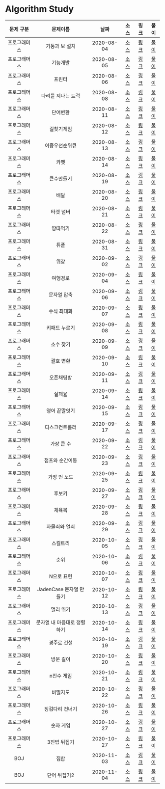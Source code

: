 # Algorithm Study

|  문제 구분   |          문제이름           |    날짜    |                                                                    소스                                                                     |                               링크                               |               풀이               |
| :----------: | :-------------------------: | :--------: | :-----------------------------------------------------------------------------------------------------------------------------------------: | :--------------------------------------------------------------: | :------------------------------: |
| 프로그래머스 |       기둥과 보 설치        | 2020-08-04 | [소스](https://github.com/Juhyeoklee/Algorithm/blob/master/2020%20KAKAO%20BLIND%20RECRUITMENT/기둥과%20보%20설치.playground/Contents.swift) | [링크](https://programmers.co.kr/learn/courses/30/lessons/60061) | [풀이](./solutions/PG_60061.md)  |
| 프로그래머스 |          기능개발           | 2020-08-05 |                                  [소스](../../Programmers/Stack,Queue/기능개발.playground/Contents.swift)                                   | [링크](https://programmers.co.kr/learn/courses/30/lessons/42586) | [풀이](./solutions/PG_42586.md)  |
| 프로그래머스 |           프린터            | 2020-08-06 |                                   [소스](../../Programmers/Stack,Queue/프린터.playground/Contents.swift)                                    | [링크](https://programmers.co.kr/learn/courses/30/lessons/42587) | [풀이](./solutions/PG_42587.md)  |
| 프로그래머스 |     다리를 지나는 트럭      | 2020-08-08 |                              [소스](../../Programmers/Stack,Queue/다리를지나는트럭.playground/Contents.swift)                               | [링크](https://programmers.co.kr/learn/courses/30/lessons/42583) | [풀이](./solutions/PG_42583.md)  |
| 프로그래머스 |          단어변환           | 2020-08-11 |                                    [소스](../../Programmers/DFS:BFS/단어변환.playground/Contents.swift)                                     | [링크](https://programmers.co.kr/learn/courses/30/lessons/43163) | [풀이](./solutions/PG_43163.md)  |
| 프로그래머스 |         길찾기게임          | 2020-08-12 |                               [소스](../../2019-KAKAO-BLIND-RECRUITMENT/길찾기게임.playground/Contents.swift)                               | [링크](https://programmers.co.kr/learn/courses/30/lessons/42892) | [풀이](./solutions/PG_42892.md)  |
| 프로그래머스 |       이중우선순위큐        | 2020-08-13 |                                   [소스](../../Programmers/Heap/이중우선순위큐.playground/Contents.swift)                                   | [링크](https://programmers.co.kr/learn/courses/30/lessons/42628) | [풀이](./solutions/PG_42628.md)  |
| 프로그래머스 |            카펫             | 2020-08-14 |                                    [소스](../../Programmers/Brute-Force/카펫.playground/Contents.swift)                                     | [링크](https://programmers.co.kr/learn/courses/30/lessons/42842) | [풀이](./solutions/PG_42842.md)  |
| 프로그래머스 |         큰수만들기          | 2020-08-19 |                                    [소스](../../Programmers/Greedy/큰수만들기.playground/Contents.swift)                                    | [링크](https://programmers.co.kr/learn/courses/30/lessons/42883) | [풀이](./solutions/PG_42883.md)  |
| 프로그래머스 |            배달             | 2020-08-20 |                                 [소스](<../../Summer-Winter-Coding(~2018)/배달.playground/Contents.swift>)                                  | [링크](https://programmers.co.kr/learn/courses/30/lessons/12978) | [풀이](./solutions/PG_12978.md)  |
| 프로그래머스 |          타겟 넘버          | 2020-08-21 |                                    [소스](../../Programmers/DFS:BFS/타겟넘버.playground/Contents.swift)                                     | [링크](https://programmers.co.kr/learn/courses/30/lessons/43165) | [풀이](./solutions/PG_43165.md)  |
| 프로그래머스 |          땅따먹기           | 2020-08-22 |                                    [소스](../../Programmers/연습문제/땅따먹기.playground/Contents.swift)                                    | [링크](https://programmers.co.kr/learn/courses/30/lessons/12913) | [풀이](./solutions/PG_12913.md)  |
| 프로그래머스 |            튜플             | 2020-08-31 |                                 [소스](../../2019-카카오-개발자-겨울-인턴십/튜플.playground/Contents.swift)                                 | [링크](https://programmers.co.kr/learn/courses/30/lessons/64065) | [풀이](./solutions/PG_64065.md)  |
| 프로그래머스 |            위장             | 2020-09-02 |                                        [소스](../../Programmers/해시/위장.playground/Contents.swift)                                        | [링크](https://programmers.co.kr/learn/courses/30/lessons/42578) | [풀이](./solutions/PG_42578.md)  |
| 프로그래머스 |          여행경로           | 2020-09-04 |                                    [소스](../../Programmers/DFS:BFS/여행경로.playground/Contents.swift)                                     | [링크](https://programmers.co.kr/learn/courses/30/lessons/43164) | [풀이](./solutions/PG_43164.md)  |
| 프로그래머스 |         문자열 압축         | 2020-09-06 |                               [소스](../../2020-KAKAO-BLIND-RECRUITMENT/문자열압축.playground/Contents.swift)                               | [링크](https://programmers.co.kr/learn/courses/30/lessons/60057) | [풀이](./solutions/PG_60057.md)  |
| 프로그래머스 |         수식 최대화         | 2020-09-07 |                                    [소스](../../2020-카카오-인턴십/수식최대화.playground/Contents.swift)                                    | [링크](https://programmers.co.kr/learn/courses/30/lessons/67257) | [풀이](./solutions/PG_67257.md)  |
| 프로그래머스 |        키패드 누르기        | 2020-09-08 |                                   [소스](../../2020-카카오-인턴십/키패드누르기.playground/Contents.swift)                                   | [링크](https://programmers.co.kr/learn/courses/30/lessons/67256) | [풀이](./solutions/PG_67256.md)  |
| 프로그래머스 |          소수 찾기          | 2020-09-09 |                                  [소스](../../Programmers/Brute-Force/소수찾기.playground/Contents.swift)                                   | [링크](https://programmers.co.kr/learn/courses/30/lessons/42839) | [풀이](./solutions/PG_42839.md)  |
| 프로그래머스 |          괄호 변환          | 2020-09-10 |                                [소스](../../2020-KAKAO-BLIND-RECRUITMENT/괄호변환.playground/Contents.swift)                                | [링크](https://programmers.co.kr/learn/courses/30/lessons/60058) | [풀이](./solutions/PG_60058.md)  |
| 프로그래머스 |         오픈채팅방          | 2020-09-11 |                               [소스](../../2019-KAKAO-BLIND-RECRUITMENT/오픈채팅방.playground/Contents.swift)                               | [링크](https://programmers.co.kr/learn/courses/30/lessons/42888) | [풀이](./solutions/PG_42888.md)  |
| 프로그래머스 |           실패율            | 2020-09-14 |                                 [소스](../../2019-KAKAO-BLIND-RECRUITMENT/실패율.playground/Contents.swift)                                 | [링크](https://programmers.co.kr/learn/courses/30/lessons/42889) | [풀이](./solutions/PG_42889.md)  |
| 프로그래머스 |        영어 끝말잇기        | 2020-09-15 |                             [소스](<../../Summer-Winter-Coding(~2018)/영어끝말잇기.playground/Contents.swift>)                              | [링크](https://programmers.co.kr/learn/courses/30/lessons/12981) | [풀이](./solutions/PG_12981.md)  |
| 프로그래머스 |       디스크컨트롤러        | 2020-09-17 |                                   [소스](../../Programmers/Heap/디스크컨트롤러.playground/Contents.swift)                                   | [링크](https://programmers.co.kr/learn/courses/30/lessons/42627) | [풀이](./solutions/PG_42627.md)  |
| 프로그래머스 |         가장 큰 수          | 2020-09-22 |                                      [소스](../../Programmers/정렬/가장큰수.playground/Contents.swift)                                      | [링크](https://programmers.co.kr/learn/courses/30/lessons/42746) | [풀이](./solutions/PG_42746.md)  |
| 프로그래머스 |       점프와 순간이동       | 2020-09-23 |                            [소스](<../../Summer-Winter-Coding(~2018)/점프와순간이동.playground/Contents.swift>)                             | [링크](https://programmers.co.kr/learn/courses/30/lessons/12980) | [풀이](./solutions/PG_12980.md)  |
| 프로그래머스 |        가장 먼 노드         | 2020-09-25 |                                    [소스](../../Programmers/Graph/가장먼노드.playground/Contents.swift)                                     | [링크](https://programmers.co.kr/learn/courses/30/lessons/49189) | [풀이](./solutions/PG_49189.md)  |
| 프로그래머스 |           후보키            | 2020-09-27 |                                 [소스](../../2019-KAKAO-BLIND-RECRUITMENT/후보키.playground/Contents.swift)                                 | [링크](https://programmers.co.kr/learn/courses/30/lessons/42890) | [풀이](./solutions/PG_42890.md)  |
| 프로그래머스 |           체육복            | 2020-09-28 |                                      [소스](../../Programmers/Greedy/체육복.playground/Contents.swift)                                      | [링크](https://programmers.co.kr/learn/courses/30/lessons/42862) | [풀이](./solutions/PG_42862.md)  |
| 프로그래머스 |        자물쇠와 열쇠        | 2020-09-29 |                              [소스](../../2020-KAKAO-BLIND-RECRUITMENT/자물쇠와열쇠.playground/Contents.swift)                              | [링크](https://programmers.co.kr/learn/courses/30/lessons/60059) | [풀이](./solutions/PG_60059.md)  |
| 프로그래머스 |          스킬트리           | 2020-10-05 |                               [소스](<../../Summer-Winter-Coding(~2018)/스킬트리.playground/Contents.swift>)                                | [링크](https://programmers.co.kr/learn/courses/30/lessons/49993) | [풀이](./solutions/PG_49993.md)  |
| 프로그래머스 |            순위             | 2020-10-06 |                                       [소스](../../Programmers/Graph/순위.playground/Contents.swift)                                        | [링크](https://programmers.co.kr/learn/courses/30/lessons/49191) | [풀이](./solutions/PG_49191.md)  |
| 프로그래머스 |         N으로 표현          | 2020-10-07 |                                      [소스](../../Programmers/DP/N으로표현.playground/Contents.swift)                                       | [링크](https://programmers.co.kr/learn/courses/30/lessons/42895) | [풀이](./solutions/PG_42895.md)  |
| 프로그래머스 |   JadenCase 문자열 만들기   | 2020-10-12 |                             [소스](../../Programmers/연습문제/JadenCase문자열만들기.playground/Contents.swift)                              | [링크](https://programmers.co.kr/learn/courses/30/lessons/12951) | [풀이](./solutions/PG_12951.md)  |
| 프로그래머스 |          멀리 뛰기          | 2020-10-13 |                                    [소스](../../Programmers/연습문제/멀리뛰기.playground/Contents.swift)                                    | [링크](https://programmers.co.kr/learn/courses/30/lessons/12914) | [풀이](./solutions/PG_12914.md)  |
| 프로그래머스 | 문자열 내 마음대로 정렬하기 | 2020-10-14 |                            [소스](../../Programmers/연습문제/문자열내마음대로정렬하기.playground/Contents.swift)                            | [링크](https://programmers.co.kr/learn/courses/30/lessons/12915) | [풀이](./solutions/PG_12915.md)  |
| 프로그래머스 |         경주로 건설         | 2020-10-19 |                                    [소스](../../2020-카카오-인턴십/경주로건설.playground/Contents.swift)                                    | [링크](https://programmers.co.kr/learn/courses/30/lessons/67259) | [풀이](./solutions/PG_67259.md)  |
| 프로그래머스 |          방문 길이          | 2020-10-20 |                               [소스](<../../Summer-Winter-Coding(~2018)/방문길이.playground/Contents.swift>)                                | [링크](https://programmers.co.kr/learn/courses/30/lessons/49994) | [풀이](./solutions/PG_49994.md)  |
| 프로그래머스 |         n진수 게임          | 2020-10-21 |                               [소스](../../2018-KAKAO-BLIND-RECRUITMENT/n진수게임.playground/Contents.swift)                                | [링크](https://programmers.co.kr/learn/courses/30/lessons/17687) | [풀이](./solutions/PG_17687.md)  |
| 프로그래머스 |          비밀지도           | 2020-10-22 |                                [소스](../../2018-KAKAO-BLIND-RECRUITMENT/비밀지도.playground/Contents.swift)                                | [링크](https://programmers.co.kr/learn/courses/30/lessons/17681) | [풀이](./solutions/PG_17681.md)  |
| 프로그래머스 |       징검다리 건너기       | 2020-10-26 |                            [소스](../../2019-카카오-개발자-겨울-인턴십/징검다리건너기.playground/Contents.swift)                            | [링크](https://programmers.co.kr/learn/courses/30/lessons/64062) | [풀이](./solutions/PG_64062.md)  |
| 프로그래머스 |          숫자 게임          | 2020-10-27 |                               [소스](<../../Summer-Winter-Coding(~2018)/숫자게임.playground/Contents.swift>)                                | [링크](https://programmers.co.kr/learn/courses/30/lessons/12987) | [풀이](./solutions/PG_12987.md)  |
| 프로그래머스 |        3진법 뒤집기         | 2020-10-27 |                                 [소스](../../월간-코드-챌린지-시즌1/3진법뒤집기.playground/Contents.swift)                                  | [링크](https://programmers.co.kr/learn/courses/30/lessons/68935) | [풀이](./solutions/PG_68935.md)  |
|     BOJ      |            집합             | 2020-11-03 |                                                  [소스](../../BaekJoon/Bitmask/11723.cpp)                                                   |          [링크](https://www.acmicpc.net/problem/11723)           | [풀이](./solutions/BOJ_11723.md) |
|     BOJ      |        단어 뒤집기2         | 2020-11-04 |                                         [소스](../../SwiftAlgorithm/SwiftAlgorithm/BOJ17413.swift)                                          |          [링크](https://www.acmicpc.net/problem/17413)           | [풀이](./solutions/BOJ_17413.md) |
